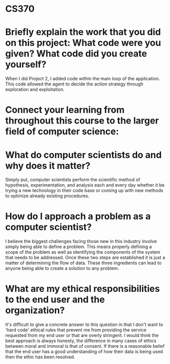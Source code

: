 # CS370

# Briefly explain the work that you did on this project: What code were you given? What code did you create yourself?
When I did Project 2, I added code within the main loop of the application. This code allowed the agent to decide the action strategy through exploration and exploitation.

# Connect your learning from throughout this course to the larger field of computer science:

# What do computer scientists do and why does it matter?
Simply put, computer scientists perform the scientific method of hypothesis, experimentation, and analysis each and every day whether it be trying a new technology in their code base or coming up with new methods to optimize already existing procedures.

# How do I approach a problem as a computer scientist?
I believe the biggest challenges facing those new in this industry involve simply being able to define a problem. This means properly defining a scope of the problem as well as identifying the components of the system that needs to be addressed. Once these two steps are established it is just a matter of determining the flow of data. These three ingredients can lead to anyone being able to create a solution to any problem.

# What are my ethical responsibilities to the end user and the organization?
It's difficult to give a concrete answer to this question in that I don't want to 'hard code' ethical rules that prevent me from providing the service requested from my end user or that are overly stringent. I would think the best approach is always honesty, the difference in many cases of ethics between moral and immoral is that of consent. If there is a reasonable belief that the end user has a good understanding of how their data is being used then the ethic has been resolved.
